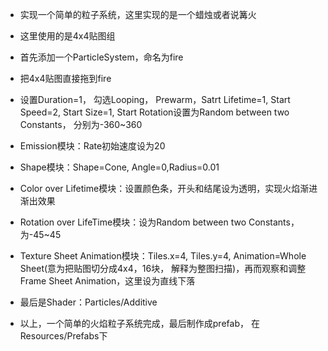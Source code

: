 - 实现一个简单的粒子系统，这里实现的是一个蜡烛或者说篝火
- 这里使用的是4x4贴图组
- 首先添加一个ParticleSystem，命名为fire
- 把4x4贴图直接拖到fire
- 设置Duration=1， 勾选Looping， Prewarm，Satrt Lifetime=1, Start Speed=2, Start Size=1, Start Rotation设置为Random between two Constants， 分别为-360~360
- Emission模块：Rate初始速度设为20
- Shape模块：Shape=Cone, Angle=0,Radius=0.01
- Color over Lifetime模块：设置颜色条，开头和结尾设为透明，实现火焰渐进渐出效果
- Rotation over LifeTime模块：设为Random between two Constants，为-45~45
- Texture Sheet Animation模块：Tiles.x=4, Tiles.y=4, Animation=Whole Sheet(意为把贴图切分成4x4，16块， 解释为整图扫描)，再而观察和调整Frame Sheet Animation，这里设为直线下落
- 最后是Shader：Particles/Additive
 
- 以上，一个简单的火焰粒子系统完成，最后制作成prefab， 在Resources/Prefabs下
